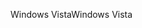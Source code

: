 <span data-ttu-id="83b45-101">Windows Vista</span><span class="sxs-lookup"><span data-stu-id="83b45-101">Windows Vista</span></span>